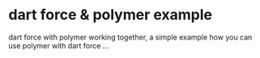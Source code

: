dart force & polymer example
============================

dart force with polymer working together, a simple example how you can use polymer with dart force ... 
